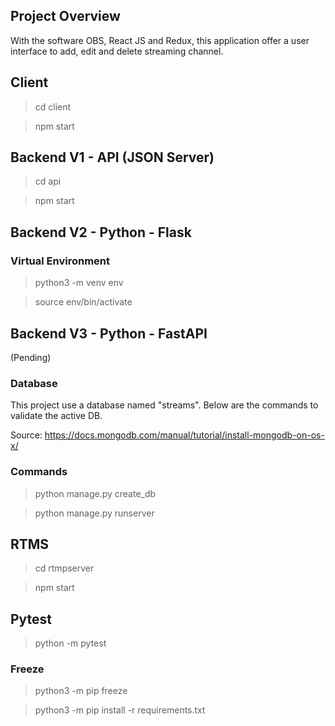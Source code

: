 ## Project Overview

With the software OBS, React JS and Redux, this application offer a user interface to add, edit and delete streaming channel.

## Client

> cd client

> npm start

## Backend V1 - API (JSON Server)

> cd api

> npm start

## Backend V2 - Python - Flask

### Virtual Environment

> python3 -m venv env

> source env/bin/activate

## Backend V3 - Python - FastAPI

(Pending)

### Database

This project use a database named "streams". Below are the commands to validate the active DB.

Source: https://docs.mongodb.com/manual/tutorial/install-mongodb-on-os-x/

### Commands

> python manage.py create_db

> python manage.py runserver

## RTMS

> cd rtmpserver

> npm start

## Pytest

> python -m pytest

### Freeze

> python3 -m pip freeze

> python3 -m pip install -r requirements.txt
